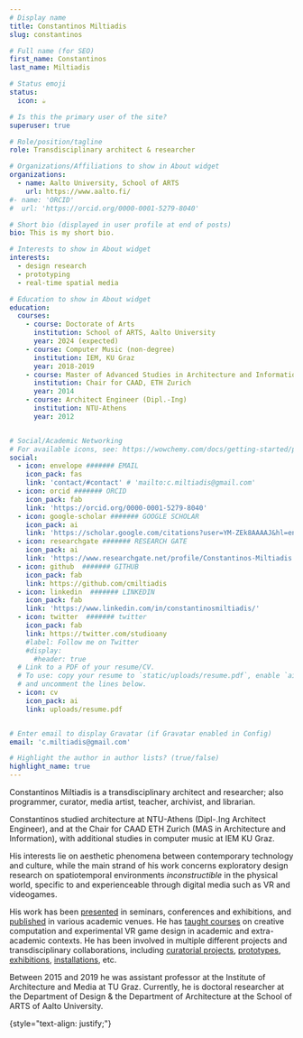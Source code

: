 ```yaml
---
# Display name
title: Constantinos Miltiadis
slug: constantinos

# Full name (for SEO)
first_name: Constantinos
last_name: Miltiadis

# Status emoji
status:
  icon: ☕️

# Is this the primary user of the site?
superuser: true

# Role/position/tagline
role: Transdisciplinary architect & researcher

# Organizations/Affiliations to show in About widget
organizations:
  - name: Aalto University, School of ARTS
    url: https://www.aalto.fi/
#- name: 'ORCID'
#  url: 'https://orcid.org/0000-0001-5279-8040'

# Short bio (displayed in user profile at end of posts)
bio: This is my short bio.

# Interests to show in About widget
interests:
  - design research 
  - prototyping
  - real-time spatial media 

# Education to show in About widget
education:
  courses:
    - course: Doctorate of Arts
      institution: School of ARTS, Aalto University
      year: 2024 (expected)
    - course: Computer Music (non-degree)
      institution: IEM, KU Graz
      year: 2018-2019
    - course: Master of Advanced Studies in Architecture and Information (MAS AI ETH)
      institution: Chair for CAAD, ETH Zurich
      year: 2014    
    - course: Architect Engineer (Dipl.-Ing)
      institution: NTU-Athens
      year: 2012


# Social/Academic Networking
# For available icons, see: https://wowchemy.com/docs/getting-started/page-builder/#icons
social:
  - icon: envelope ####### EMAIL
    icon_pack: fas
    link: 'contact/#contact' # 'mailto:c.miltiadis@gmail.com'
  - icon: orcid ####### ORCID
    icon_pack: fab
    link: 'https://orcid.org/0000-0001-5279-8040'
  - icon: google-scholar ####### GOOGLE SCHOLAR 
    icon_pack: ai
    link: 'https://scholar.google.com/citations?user=YM-ZEk8AAAAJ&hl=en'
  - icon: researchgate ####### RESEARCH GATE
    icon_pack: ai
    link: 'https://www.researchgate.net/profile/Constantinos-Miltiadis'
  - icon: github  ####### GITHUB
    icon_pack: fab
    link: https://github.com/cmiltiadis
  - icon: linkedin  ####### LINKEDIN
    icon_pack: fab
    link: 'https://www.linkedin.com/in/constantinosmiltiadis/'
  - icon: twitter  ####### twitter
    icon_pack: fab
    link: https://twitter.com/studioany
    #label: Follow me on Twitter
    #display:
      #header: true
  # Link to a PDF of your resume/CV.
  # To use: copy your resume to `static/uploads/resume.pdf`, enable `ai` icons in `params.yaml`,
  # and uncomment the lines below.
  - icon: cv
    icon_pack: ai
    link: uploads/resume.pdf


# Enter email to display Gravatar (if Gravatar enabled in Config)
email: 'c.miltiadis@gmail.com'

# Highlight the author in author lists? (true/false)
highlight_name: true
---
```


Constantinos Miltiadis is a transdisciplinary architect and researcher; also programmer, curator, media artist, teacher, archivist, and librarian. 

Constantinos studied architecture at NTU-Athens (Dipl-.Ing Architect Engineer), and at the Chair for CAAD ETH Zurich (MAS in Architecture and Information), with additional studies in computer music at IEM KU Graz. 

His interests lie on aesthetic phenomena between contemporary technology and culture, while the main strand of his work concerns exploratory design research on spatiotemporal environments *inconstructible* in the physical world, specific to and experienceable through digital media such as VR and videogames. 


His work has been [presented](../tag/presentation) in seminars, conferences and exhibitions, and [published](../publication/) in various academic venues. He has [taught courses](../category/teaching/) on creative computation and experimental VR game design in academic and extra-academic contexts. 
He has been involved in multiple different projects and transdisciplinary collaborations, including [curatorial projects](../category/curatorial), [prototypes](../category/prototype), [exhibitions](../tag/exhibition), [installations](../tag/installation), etc.  

Between 2015 and 2019 he was assistant professor at the Institute of Architecture and Media at TU Graz. Currently, he is doctoral researcher at the Department of Design & the Department of Architecture at the School of ARTS of Aalto University. 

{style="text-align: justify;"}
